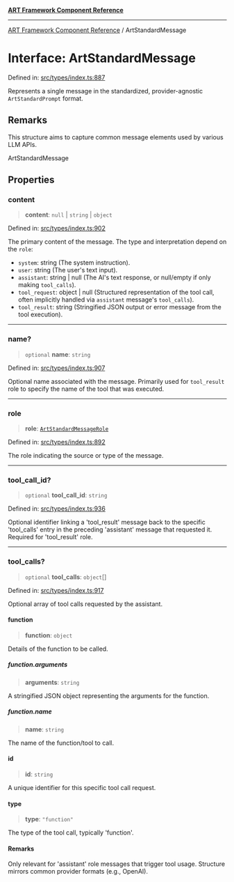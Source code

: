 [**ART Framework Component Reference**](../README.md)

***

[ART Framework Component Reference](../README.md) / ArtStandardMessage

# Interface: ArtStandardMessage

Defined in: [src/types/index.ts:887](https://github.com/hashangit/ART/blob/fe46dfaaacd3f198d9540925c3184fcab0f9c813/src/types/index.ts#L887)

Represents a single message in the standardized, provider-agnostic `ArtStandardPrompt` format.

## Remarks

This structure aims to capture common message elements used by various LLM APIs.

 ArtStandardMessage

## Properties

### content

> **content**: `null` \| `string` \| `object`

Defined in: [src/types/index.ts:902](https://github.com/hashangit/ART/blob/fe46dfaaacd3f198d9540925c3184fcab0f9c813/src/types/index.ts#L902)

The primary content of the message. The type and interpretation depend on the `role`:
- `system`: string (The system instruction).
- `user`: string (The user's text input).
- `assistant`: string | null (The AI's text response, or null/empty if only making `tool_calls`).
- `tool_request`: object | null (Structured representation of the tool call, often implicitly handled via `assistant` message's `tool_calls`).
- `tool_result`: string (Stringified JSON output or error message from the tool execution).

***

### name?

> `optional` **name**: `string`

Defined in: [src/types/index.ts:907](https://github.com/hashangit/ART/blob/fe46dfaaacd3f198d9540925c3184fcab0f9c813/src/types/index.ts#L907)

Optional name associated with the message. Primarily used for `tool_result` role to specify the name of the tool that was executed.

***

### role

> **role**: [`ArtStandardMessageRole`](../type-aliases/ArtStandardMessageRole.md)

Defined in: [src/types/index.ts:892](https://github.com/hashangit/ART/blob/fe46dfaaacd3f198d9540925c3184fcab0f9c813/src/types/index.ts#L892)

The role indicating the source or type of the message.

***

### tool\_call\_id?

> `optional` **tool\_call\_id**: `string`

Defined in: [src/types/index.ts:936](https://github.com/hashangit/ART/blob/fe46dfaaacd3f198d9540925c3184fcab0f9c813/src/types/index.ts#L936)

Optional identifier linking a 'tool_result' message back to the specific 'tool_calls' entry
in the preceding 'assistant' message that requested it.
Required for 'tool_result' role.

***

### tool\_calls?

> `optional` **tool\_calls**: `object`[]

Defined in: [src/types/index.ts:917](https://github.com/hashangit/ART/blob/fe46dfaaacd3f198d9540925c3184fcab0f9c813/src/types/index.ts#L917)

Optional array of tool calls requested by the assistant.

#### function

> **function**: `object`

Details of the function to be called.

##### function.arguments

> **arguments**: `string`

A stringified JSON object representing the arguments for the function.

##### function.name

> **name**: `string`

The name of the function/tool to call.

#### id

> **id**: `string`

A unique identifier for this specific tool call request.

#### type

> **type**: `"function"`

The type of the tool call, typically 'function'.

#### Remarks

Only relevant for 'assistant' role messages that trigger tool usage.
Structure mirrors common provider formats (e.g., OpenAI).
